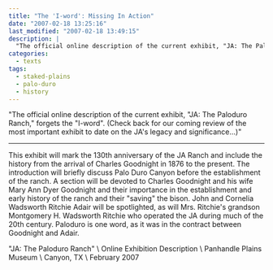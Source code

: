 ```yaml
---
title: "The 'I-word': Missing In Action"
date: "2007-02-18 13:25:16"
last_modified: "2007-02-18 13:49:15"
description: |
  "The official online description of the current exhibit, "JA: The Paloduro Ranch," forgets the "I-word". (Check back for our coming review of the most important exhibit to date on the JA's legacy and significance...)"
categories:
  - texts
tags:
  - staked-plains
  - palo-duro
  - history    
---
```

"The official online description of the current exhibit, "JA: The Paloduro Ranch," forgets the "I-word". (Check back for our coming review of the most important exhibit to date on the JA's legacy and significance...)"
***

This exhibit will mark the 130th anniversary of the JA Ranch and include the history from the arrival of Charles Goodnight in 1876 to the present.  The introduction will briefly discuss Palo Duro Canyon before the establishment of the ranch.  A section will be devoted to Charles Goodnight and his wife Mary Ann Dyer Goodnight and their importance in the establishment and early history of the ranch and their "saving" the bison.  John and Cornelia Wadsworth Ritchie Adair will be spotlighted, as will Mrs. Ritchie's grandson Montgomery H. Wadsworth Ritchie who operated the JA during much of the 20th century. Paloduro is one word, as it was in the contract between Goodnight and Adair.

"JA: The Paloduro Ranch"  \\
Online Exhibition Description  \\
Panhandle Plains Museum  \\
Canyon, TX  \\
February 2007
